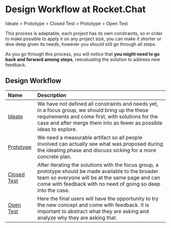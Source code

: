 # Design Workflow at Rocket.Chat

Ideate &gt; Prototype &gt; Closed Test &gt; Prototype &gt; Open Test 

This process is adaptable, each project has its own constraints, so in order to make possible to apply it on any project size, you can make it shorter or dive deep given its needs, however you should still go through all steps.

As you go through this process, you will notice that **you might need to go back and forward among steps**, reevaluating the solution to address new feedback.

## Design Workflow

| Name | Description |
| :--- | :--- |
| [Ideate](https://www.notion.so/Ideate-40b73cab6c1348b99ae9f0ce66e0d14b) | We have not defined all constraints and needs yet, in a focus group, we should bring up the these requirements and come first, with solutions for the case and after merge them into as fewer as possible ideas to explore. |
| [Prototype](https://www.notion.so/Prototype-dd4b6efceb3b49f780dabc7de9074c15) | We need a measurable artifact so all people involved can actually see what was proposed during the ideating phase and discuss sicking for a more concrete plan. |
| [Closed Test](https://www.notion.so/Closed-Test-065b387f8085459dbc3aea915782d8e3) | After iterating the solutions with the focus group, a prototype should be made available to the broader team so everyone will be at the same page and can come with feedback with no need of going so deep into the case. |
| [Open Test](https://www.notion.so/Open-Test-7f686c5cb2294a02b979efaba9439d46) | Here the final users will have the opportunity to try the new concept and come with feedback. It is important to abstract what they are asking and analyze why they are asking that. |

